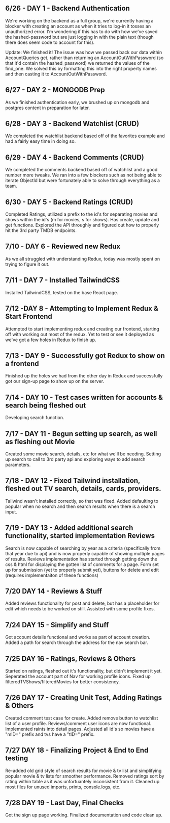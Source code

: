 ## 6/26 - DAY 1 - Backend Authentication

We're working on the backend as a full group, we're currently having a blocker with creating an account as when it tries to log-in it tosses an unauthorized error. I'm wondering if this has to do with how we've saved the hashed-password but are just logging in with the plain text (though there does seem code to account for this).

Update: We finished it! The issue was how we passed back our data within AccountQueries get, rather than returning an AccountOutWithPassword (so that it'd contain the hashed_password) we returned the values of the find_one. We solved this by formatting this into the right property names and then casting it to AccountOutWithPassword.

## 6/27 - DAY 2 - MONGODB Prep

As we finished authentication early, we brushed up on mongodb and postgres content in preparation for later.

## 6/28 - DAY 3 - Backend Watchlist (CRUD)

We completed the watchlist backend based off of the favorites example and had a fairly easy time in doing so.

## 6/29 - DAY 4 - Backend Comments (CRUD)

We completed the comments backend based off of watchlist and a good number more tweaks. We ran into a few blockers such as not being able to iterate ObjectId but were fortunately able to solve through everything as a team.

## 6/30 - DAY 5 - Backend Ratings (CRUD)

Completed Ratings, utilized a prefix to the id's for separating movies and shows within the id's (m for movies, s for shows). Has create, update and get functions.
Explored the API throughly and figured out how to properly hit the 3rd party TMDB endpoints.

## 7/10 - DAY 6 - Reviewed new Redux

As we all struggled with understanding Redux, today was mostly spent on trying to figure it out.

## 7/11 - DAY 7 - Installed TailwindCSS

Installed TailwindCSS, tested on the base React page.

## 7/12 -DAY 8 - Attempting to Implement Redux & Start Frontend

Attempted to start implementing redux and creating our frontend, starting off with working out most of the redux. Yet to test or see it deployed as we've got a few holes in Redux to finish up.

## 7/13 - DAY 9 - Successfully got Redux to show on a frontend

Finished up the holes we had from the other day in Redux and successfully got our sign-up page to show up on the server.

## 7/14 - DAY 10 - Test cases written for accounts & search being fleshed out

Developing search function.

## 7/17 - DAY 11 - Begun setting up search, as well as fleshing out Movie

Created some movie search, details, etc for what we'll be needing. Setting up search to call to 3rd party api and exploring ways to add search parameters.

## 7/18 - DAY 12 - Fixed Tailwind installation, fleshed out TV search, details, cards, providers.

Tailwind wasn't installed correctly, so that was fixed. Added defaulting to popular when no search and then search results when there is a search input.

## 7/19 - DAY 13 - Added additional search functionality, started implementation Reviews

Search is now capable of searching by year as a criteria (specifically from that year due to api) and is now properly capable of showing multiple pages of results.
Reviews implementation has started through getting down the css & html for displaying the gotten list of comments for a page. Form set up for submission (yet to properly submit yet), buttons for delete and edit (requires implementaiton of these functions)

## 7/20 DAY 14 - Reviews & Stuff

Added reviews functionality for post and delete, but has a placeholder for edit which needs to be worked on still. Assisted with some profile fixes.

## 7/24 DAY 15 - Simplify and Stuff

Got account details functional and works as part of account creation. Added a path for search through the address for the nav search bar.

## 7/25 DAY 16 - Ratings, Reviews & Others

Started on ratings, fleshed out it's functionality, but didn't implement it yet. Seperated the account part of Nav for working profile icons. Fixed up filteredTVShows/filteredMovies for better consistency.

## 7/26 DAY 17 - Creating Unit Test, Adding Ratings & Others

Created comment test case for create. Added remove button to watchlist list of a user profile. Reviews/comment user icons are now functional. Implemented raints into detail pages. Adjusted all id's so movies have a "mID=" prefix and tvs have a "tID=" prefix.

## 7/27 DAY 18 - Finalizing Project & End to End testing

Re-added old grid style of search results for movie & tv list and simplifying popular movie & tv lists for smoother performance. Removed ratings sort by rating within table as it was unfortuantely inconsistent from it. Cleaned up most files for unused imports, prints, console.logs, etc.

## 7/28 DAY 19 - Last Day, Final Checks

Got the sign up page working. Finalized documentation and code clean up.

